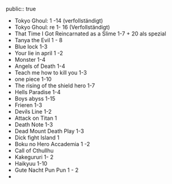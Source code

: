 public:: true

- Tokyo Ghoul: 1 -14 (verfollständigt)
- Tokyo Ghoul: re 1- 16 (Verfollständigt)
- That Time I Got Reincarnated as a Slime 1-7 + 20 als spezial
- Tanya the Evil 1 - 8
- Blue lock 1-3
- Your lie in april 1 -2
- Monster 1-4
- Angels of Death 1-4
- Teach me how to kill you 1-3
- one piece 1-10
- The rising of the shield hero 1-7
- Hells Paradise 1-4
- Boys abyss 1-15
- Frieren 1-3
- Devils Line 1-2
- Attack on Titan 1
- Death Note 1-3
- Dead Mount Death Play 1-3
- Dick fight Island 1
- Boku no Hero Accademia 1 -2
- Call of Cthullhu
- Kakegururi 1- 2
- Haikyuu 1-10
- Gute Nacht Pun Pun 1 - 2
-